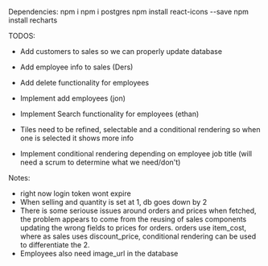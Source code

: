 Dependencies:
npm i
npm i postgres
npm install react-icons --save
npm install recharts

TODOS:
- Add customers to sales so we can properly update database 
- Add employee info to sales (Ders)
- Add delete functionality for employees
- Implement add employees (jon)
- Implement Search functionality for employees (ethan)
- Tiles need to be refined, selectable and a conditional rendering so when one is selected it shows more info


- Implement conditional rendering depending on employee job title (will need a scrum to determine what we need/don't)

Notes: 
- right now login token wont expire
- When selling and quantity is set at 1, db goes down by 2
- There is some seriouse issues around orders and prices when fetched, the problem appears to come from the reusing of sales components updating the wrong fields to prices for orders. orders use item_cost, where as sales uses discount_price, conditional rendering can be used to differentiate the 2.
- Employees also need image_url in the database